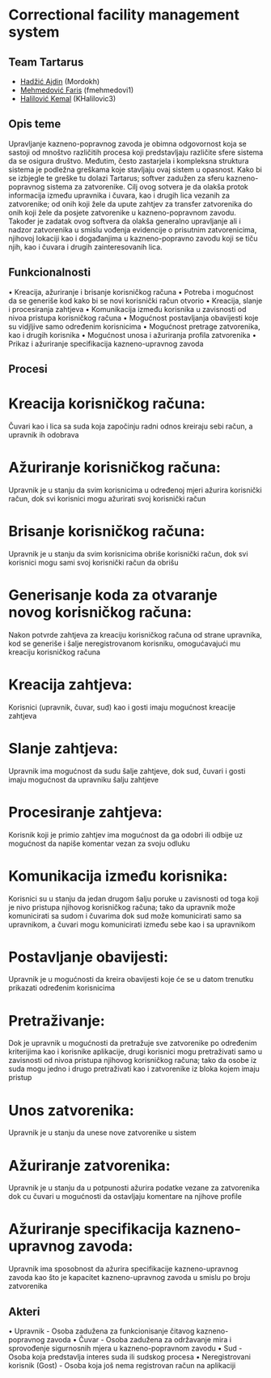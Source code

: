 # Correctional facility management system

## Team Tartarus
- [Hadžić Ajdin](https://github.com/Mordokh "Github") (Mordokh)
- [Mehmedović Faris](https://github.com/fmehmedovi1 "Github") (fmehmedovi1)
- [Halilović Kemal](https://github.com/KHalilovic3 "Github") (KHalilovic3)

## Opis teme
Upravljanje kazneno-popravnog zavoda je obimna odgovornost koja se sastoji od mnoštvo različitih procesa koji predstavljaju različite sfere sistema da se osigura društvo. Međutim, često zastarjela i kompleksna struktura sistema je podležna greškama koje stavljaju ovaj sistem u opasnost. Kako bi se izbjegle te greške tu dolazi Tartarus; softver zadužen za sferu kazneno-popravnog sistema za zatvorenike. Cilj ovog sotvera je da olakša protok informacija između upravnika i čuvara, kao i drugih lica vezanih za zatvorenike; od onih koji žele da upute zahtjev za transfer zatvorenika do onih koji žele da posjete zatvorenike u kazneno-popravnom zavodu. Također je zadatak ovog softvera da olakša generalno upravljanje ali i nadzor zatvorenika u smislu vođenja evidencije o prisutnim zatvorenicima, njihovoj lokaciji kao i događanjima u kazneno-popravno zavodu koji se tiču njih, kao i čuvara i drugih zainteresovanih lica. 

## Funkcionalnosti
•	Kreacija, ažuriranje i brisanje korisničkog računa
•	Potreba i mogućnost da se generiše kod kako bi se novi korisnički račun otvorio
•	Kreacija, slanje i procesiranja zahtjeva
•	Komunikacija između korisnika u zavisnosti od nivoa pristupa korisničkog računa
•	Mogućnost postavljanja obavijesti koje su vidjljive samo određenim korisnicima
•	Mogućnost pretrage zatvorenika, kao i drugih korisnika
•	Mogućnost unosa i ažuriranja profila zatvorenika
•	Prikaz i ažuriranje specifikacija kazneno-upravnog zavoda

## Procesi

# Kreacija korisničkog računa:
Čuvari kao i lica sa suda koja započinju radni odnos kreiraju sebi račun, a upravnik ih odobrava

# Ažuriranje korisničkog računa:
Upravnik je u stanju da svim korisnicima u određenoj mjeri ažurira korisnički račun, dok svi korisnici mogu ažurirati svoj korisnički račun

# Brisanje korisničkog računa:
Upravnik je u stanju da svim korisnicima obriše korisnički račun, dok svi korisnici mogu sami svoj korisnički račun da obrišu

# Generisanje koda za otvaranje novog korisničkog računa:
Nakon potvrde zahtjeva za kreaciju korisničkog računa od strane upravnika, kod se generiše i šalje neregistrovanom korisniku, omogućavajući  mu kreaciju korisničkog računa

# Kreacija zahtjeva:
Korisnici (upravnik, čuvar, sud) kao i gosti imaju mogućnost kreacije zahtjeva

# Slanje zahtjeva:
Upravnik ima mogućnost da sudu šalje zahtjeve, dok sud, čuvari i gosti imaju mogućnost da upravniku šalju zahtjeve

# Procesiranje zahtjeva:
Korisnik koji je primio zahtjev ima mogućnost da ga odobri ili odbije uz mogućnost da napiše komentar vezan za svoju odluku

# Komunikacija između korisnika:
Korisnici su u stanju da jedan drugom šalju poruke u zavisnosti od toga koji je nivo pristupa njihovog korisničkog računa; tako da upravnik može komunicirati sa sudom i čuvarima dok sud može komunicirati samo sa upravnikom, a čuvari mogu komunicirati između sebe kao i sa upravnikom

# Postavljanje obavijesti:
Upravnik je u mogućnosti da kreira obavijesti koje će se u datom trenutku prikazati određenim korisnicima

# Pretraživanje:
Dok je upravnik u mogućnosti da pretražuje sve zatvorenike po određenim kriterijima kao i korisnike aplikacije, drugi korisnici mogu pretraživati samo u zavisnosti od nivoa pristupa njihovog korisničkog računa; tako da osobe iz suda mogu jedno i drugo pretraživati kao i zatvorenike iz bloka kojem imaju pristup

# Unos zatvorenika:
Upravnik je u stanju da unese nove zatvorenike u sistem

# Ažuriranje zatvorenika:
Upravnik je u stanju da u potpunosti ažurira podatke vezane za zatvorenika dok cu čuvari u mogućnosti da ostavljaju komentare na njihove profile

# Ažuriranje specifikacija kazneno-upravnog zavoda:
Upravnik ima sposobnost da ažurira specifikacije kazneno-upravnog zavoda kao što je kapacitet kazneno-upravnog zavoda u smislu po broju zatvorenika

## Akteri

•	Upravnik - Osoba zadužena za funkcionisanje čitavog kazneno-popravnog zavoda
•	Čuvar - Osoba zadužena za održavanje mira i sprovođenje sigurnosnih mjera u kazneno-popravnom zavodu
•	Sud - Osoba koja predstavlja interes suda ili sudskog procesa
•	Neregistrovani korisnik (Gost) - Osoba koja još nema registrovan račun na aplikaciji

